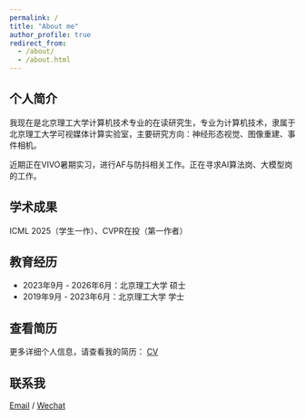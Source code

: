 ```yaml
---
permalink: /
title: "About me"
author_profile: true
redirect_from: 
  - /about/
  - /about.html
---
```


##  个人简介  
我现在是北京理工大学计算机技术专业的在读研究生，专业为计算机技术，隶属于北京理工大学可视媒体计算实验室，主要研究方向：神经形态视觉、图像重建、事件相机。

近期正在VIVO暑期实习，进行AF与防抖相关工作。正在寻求AI算法岗、大模型岗的工作。

##  学术成果
ICML 2025（学生一作）、CVPR在投（第一作者）

##  教育经历

- 2023年9月 - 2026年6月：北京理工大学 硕士
- 2019年9月 - 2023年6月：北京理工大学 学士


##  查看简历
更多详细个人信息，请查看我的简历： [CV](/assets/CV.pdf)


##  联系我
[Email](mailto:xiantaoma@bit.edu.cn) / [Wechat](/_pages/wechat.jpg) 
